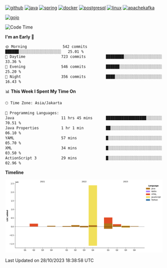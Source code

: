 <!-- [<img src='https://dev.karakun.com/assets/posts/2018-09-16-jc-java-article/3duke_suspects.jpg' alt='java'>](https://github.com/yeahbutstill) -->

[<img src='https://cdn.jsdelivr.net/npm/simple-icons@3.0.1/icons/github.svg' alt='github' height='40'>](https://github.com/yeahbutstill)  [<img src='https://cdn.jsdelivr.net/npm/simple-icons@3.0.1/icons/java.svg' alt='java' height='40'>](rahasia)  [<img src='https://cdn.jsdelivr.net/npm/simple-icons@3.0.1/icons/spring.svg' alt='spring' height='40'>](rahasia)  [<img src='https://cdn.jsdelivr.net/npm/simple-icons@3.0.1/icons/docker.svg' alt='docker' height='40'>](rahasia)  [<img src='https://cdn.jsdelivr.net/npm/simple-icons@3.0.1/icons/postgresql.svg' alt='postgresql' height='40'>](rahasia)  [<img src='https://cdn.jsdelivr.net/npm/simple-icons@3.0.1/icons/linux.svg' alt='linux' height='40'>](rahasia) [<img src='https://cdn.jsdelivr.net/npm/simple-icons@3.0.1/icons/apachekafka.svg' alt='apachekafka' height='40'>](rahasia)

[<img src='https://media.tenor.com/-8-KGI1eU8MAAAAd/jujutsu-kaisen-second-season.gif' alt='gojo'>](https://github.com/yeahbutstill)

<!--START_SECTION:waka-->
![Code Time](http://img.shields.io/badge/Code%20Time-2%2C387%20hrs%2059%20mins-blue)

**I'm an Early 🐤** 

```text
🌞 Morning                542 commits         ██████░░░░░░░░░░░░░░░░░░░   25.01 % 
🌆 Daytime                723 commits         ████████░░░░░░░░░░░░░░░░░   33.36 % 
🌃 Evening                546 commits         ██████░░░░░░░░░░░░░░░░░░░   25.20 % 
🌙 Night                  356 commits         ████░░░░░░░░░░░░░░░░░░░░░   16.43 % 
```


📊 **This Week I Spent My Time On** 

```text
🕑︎ Time Zone: Asia/Jakarta

💬 Programming Languages: 
Java                     11 hrs 45 mins      ██████████████████░░░░░░░   70.51 % 
Java Properties          1 hr 1 min          ██░░░░░░░░░░░░░░░░░░░░░░░   06.10 % 
YAML                     57 mins             █░░░░░░░░░░░░░░░░░░░░░░░░   05.70 % 
XML                      34 mins             █░░░░░░░░░░░░░░░░░░░░░░░░   03.50 % 
ActionScript 3           29 mins             █░░░░░░░░░░░░░░░░░░░░░░░░   02.96 % 
```

**Timeline**

![Lines of Code chart](https://raw.githubusercontent.com/yeahbutstill/yeahbutstill/main/assets/bar_graph.png)


 Last Updated on 28/10/2023 18:38:58 UTC
<!--END_SECTION:waka-->
